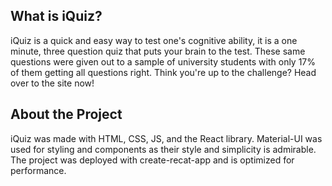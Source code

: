 ## What is iQuiz?
iQuiz is a quick and easy way to test one's cognitive ability, it is a one minute, three question quiz that puts your brain to the test. These same questions were given out to a sample of university students with only 17% of them getting all questions right. Think you're up to the challenge? Head over to the site now!

## About the Project
iQuiz was made with HTML, CSS, JS, and the React library. Material-UI was used for styling and components as their style and simplicity is admirable. The project was deployed with create-recat-app and is optimized for performance.
